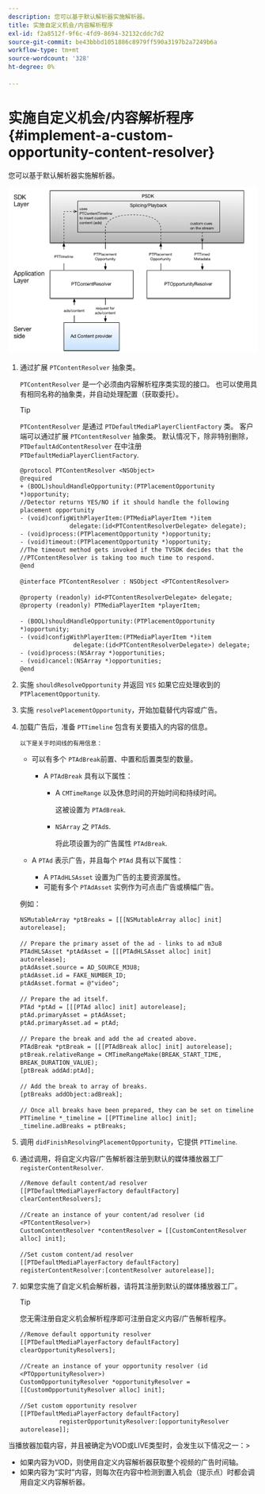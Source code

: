 ```yaml
---
description: 您可以基于默认解析器实施解析器。
title: 实施自定义机会/内容解析程序
exl-id: f2a8512f-9f6c-4fd9-8694-32132cddc7d2
source-git-commit: be43bbbd1051886c8979ff590a3197b2a7249b6a
workflow-type: tm+mt
source-wordcount: '328'
ht-degree: 0%

---
```


# 实施自定义机会/内容解析程序{#implement-a-custom-opportunity-content-resolver}

您可以基于默认解析器实施解析器。

<!--<a id="fig_CC41E2A66BDB4115821F33737B46A09B"></a>-->

![](assets/ios_psdk_content_resolver.png)

1. 通过扩展 `PTContentResolver` 抽象类。

   `PTContentResolver` 是一个必须由内容解析程序类实现的接口。 也可以使用具有相同名称的抽象类，并自动处理配置（获取委托）。

   >[!TIP]
   >
   >`PTContentResolver` 是通过 `PTDefaultMediaPlayerClientFactory` 类。 客户端可以通过扩展 `PTContentResolver` 抽象类。 默认情况下，除非特别删除， `PTDefaultAdContentResolver` 在中注册 `PTDefaultMediaPlayerClientFactory`.

   ```
   @protocol PTContentResolver <NSObject> 
   @required 
   + (BOOL)shouldHandleOpportunity:(PTPlacementOpportunity *)opportunity;  
   //Detector returns YES/NO if it should handle the following placement opportunity 
   - (void)configWithPlayerItem:(PTMediaPlayerItem *)item  
                 delegate:(id<PTContentResolverDelegate> delegate); 
   - (void)process:(PTPlacementOpportunity *)opportunity; 
   - (void)timeout:(PTPlacementOpportunity *)opportunity;  
   //The timeout method gets invoked if the TVSDK decides that the  
   //PTContentResolver is taking too much time to respond. 
   @end 
   
   @interface PTContentResolver : NSObject <PTContentResolver> 
   
   @property (readonly) id<PTContentResolverDelegate> delegate; 
   @property (readonly) PTMediaPlayerItem *playerItem; 
   
   - (BOOL)shouldHandleOpportunity:(PTPlacementOpportunity *)opportunity; 
   - (void)configWithPlayerItem:(PTMediaPlayerItem *)item  
                  delegate:(id<PTContentResolverDelegate>) delegate; 
   - (void)process:(NSArray *)opportunities; 
   - (void)cancel:(NSArray *)opportunities; 
   @end
   ```

1. 实施 `shouldResolveOpportunity` 并返回 `YES` 如果它应处理收到的 `PTPlacementOpportunity`.
1. 实施 `resolvePlacementOpportunity`，开始加载替代内容或广告。
1. 加载广告后，准备 `PTTimeline` 包含有关要插入的内容的信息。

       以下是关于时间线的有用信息：
   
   * 可以有多个 `PTAdBreak`前置、中置和后置类型的数量。

      * A `PTAdBreak` 具有以下属性：

         * A `CMTimeRange` 以及休息时间的开始时间和持续时间。

            这被设置为 `PTAdBreak`.

         * `NSArray` 之 `PTAd`s.

            将此项设置为的广告属性 `PTAdBreak`.
   * A `PTAd` 表示广告，并且每个 `PTAd` 具有以下属性：

      * A `PTAdHLSAsset` 设置为广告的主要资源属性。
      * 可能有多个 `PTAdAsset` 实例作为可点击广告或横幅广告。

   例如：

   ```
   NSMutableArray *ptBreaks = [[[NSMutableArray alloc] init] autorelease]; 
   
   // Prepare the primary asset of the ad - links to ad m3u8 
   PTAdHLSAsset *ptAdAsset = [[[PTAdHLSAsset alloc] init] autorelease]; 
   ptAdAsset.source = AD_SOURCE_M3U8; 
   ptAdAsset.id = FAKE_NUMBER_ID; 
   ptAdAsset.format = @"video"; 
   
   // Prepare the ad itself. 
   PTAd *ptAd = [[[PTAd alloc] init] autorelease]; 
   ptAd.primaryAsset = ptAdAsset; 
   ptAd.primaryAsset.ad = ptAd; 
   
   // Prepare the break and add the ad created above. 
   PTAdBreak *ptBreak = [[[PTAdBreak alloc] init] autorelease]; 
   ptBreak.relativeRange = CMTimeRangeMake(BREAK_START_TIME, BREAK_DURATION_VALUE); 
   [ptBreak addAd:ptAd]; 
   
   // Add the break to array of breaks. 
   [ptBreaks addObject:adBreak]; 
   
   // Once all breaks have been prepared, they can be set on timeline 
   PTTimeline *_timeline = [[PTTimeline alloc] init]; 
   _timeline.adBreaks = ptBreaks;
   ```

1. 调用 `didFinishResolvingPlacementOpportunity`，它提供 `PTTimeline`.
1. 通过调用，将自定义内容/广告解析器注册到默认的媒体播放器工厂 `registerContentResolver`.

   ```
   //Remove default content/ad resolver 
   [[PTDefaultMediaPlayerFactory defaultFactory] clearContentResolvers]; 
   
   //Create an instance of your content/ad resolver (id <PTContentResolver>) 
   CustomContentResolver *contentResolver = [[CustomContentResolver alloc] init]; 
   
   //Set custom content/ad resolver 
   [[PTDefaultMediaPlayerFactory defaultFactory] registerContentResolver:[contentResolver autorelease]];
   ```

1. 如果您实施了自定义机会解析器，请将其注册到默认的媒体播放器工厂。

   >[!TIP]
   >
   >您无需注册自定义机会解析程序即可注册自定义内容/广告解析程序。

   ```
   //Remove default opportunity resolver 
   [[PTDefaultMediaPlayerFactory defaultFactory] clearOpportunityResolvers]; 
   
   //Create an instance of your opportunity resolver (id <PTOpportunityResolver>) 
   CustomOpportunityResolver *opportunityResolver = [[CustomOpportunityResolver alloc] init]; 
   
   //Set custom opportunity resolver 
   [[PTDefaultMediaPlayerFactory defaultFactory]  
              registerOpportunityResolver:[opportunityResolver autorelease]];
   ```

当播放器加载内容，并且被确定为VOD或LIVE类型时，会发生以下情况之一：>
* 如果内容为VOD，则使用自定义内容解析器获取整个视频的广告时间轴。
* 如果内容为“实时”内容，则每次在内容中检测到置入机会（提示点）时都会调用自定义内容解析器。

